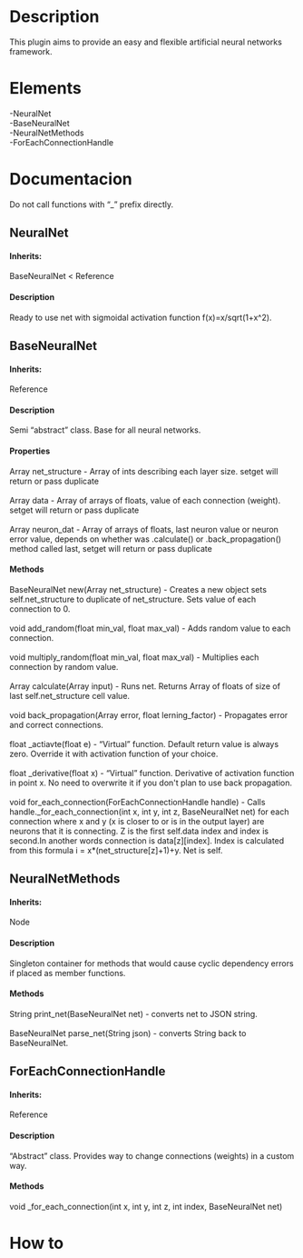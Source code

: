 <h1>Description</h1>
  This plugin aims to provide an easy and flexible artificial neural networks framework.

<h1>Elements</h1>
  -NeuralNet<br>
  -BaseNeuralNet<br>
  -NeuralNetMethods<br>
  -ForEachConnectionHandle
  
<h1>Documentacion</h1>
Do not call functions with “_” prefix directly.

<h2>NeuralNet</h2>
  <h4>Inherits:</h4>
    BaseNeuralNet < Reference
  <h4>Description</h4>
    Ready to use net with sigmoidal activation function f(x)=x/sqrt(1+x^2).
                             
<h2>BaseNeuralNet</h2>
  <h4>Inherits:</h4>
    Reference
  <h4>Description</h4>
    Semi “abstract” class. Base for all neural networks.
  <h4>Properties</h4>
    Array net_structure - Array of ints describing each layer size. setget will return or pass duplicate<br>
    <br>Array data - Array of arrays of floats, value of each connection (weight). setget will return or pass duplicate<br>
    <br>Array neuron_dat - Array of arrays of floats, last neuron value or neuron error value, depends on whether was .calculate() or .back_propagation() method called last, setget will return or pass duplicate<br>
  <h4>Methods</h4>
     BaseNeuralNet new(Array net_structure) - Creates a new object sets self.net_structure to duplicate of net_structure. Sets value of each connection to 0.<br>
     <br>void add_random(float min_val, float max_val) - Adds random value to each connection.<br>
     <br>void multiply_random(float min_val, float max_val) - Multiplies each connection by random value.<br>
     <br>Array calculate(Array input) - Runs net. Returns Array of floats of size of last self.net_structure cell value.<br>
     <br>void back_propagation(Array error, float lerning_factor) - Propagates error and correct connections.<br>
     <br>float _actiavte(float e) - “Virtual” function. Default return value is always zero. Override it with activation function of your choice. <br>
     <br>float _derivative(float x) - “Virtual” function. Derivative of activation function in point x. No need to overwrite it if you don't plan to use back propagation.<br>
     <br>void for_each_connection(ForEachConnectionHandle handle) - Calls handle._for_each_connection(int x, int y, int z, BaseNeuralNet net) for each connection where x and y (x is closer to or is in the output layer) are neurons that it is connecting. Z is the first self.data index and index is second.In another words connection is data[z][index]. Index is calculated from this formula i = x*(net_structure[z]+1)+y. Net is self.<br>
    
<h2>NeuralNetMethods</h2>
  <h4>Inherits:</h4>
    Node
 <h4>Description</h4>
   Singleton container for methods that would cause cyclic dependency errors if placed as member functions. 
 <h4>Methods</h4>
   String print_net(BaseNeuralNet net) - converts net to JSON string.<br>
   <br>BaseNeuralNet parse_net(String json) - converts String back to BaseNeuralNet.<br>
    
<h2>ForEachConnectionHandle</h2>
  <h4>Inherits:</h4>
    Reference
  <h4>Description</h4>
    “Abstract” class. Provides way to change connections (weights) in a custom way.
  <h4>Methods</h4>
    void _for_each_connection(int x, int y, int z, int index, BaseNeuralNet net)

<h1>How to</h1>
